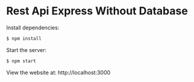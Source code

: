 ﻿# Rest Api Express Without Database

Install dependencies:

```bash
$ npm install
```

  Start the server:

```bash
$ npm start
```

  View the website at: http://localhost:3000
